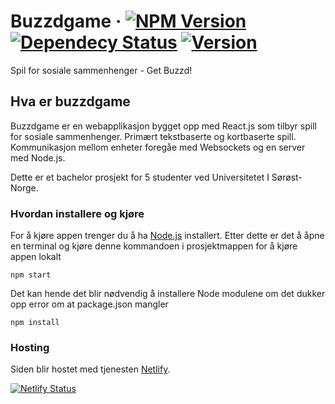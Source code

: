 # Buzzdgame · [![NPM Version](https://img.shields.io/npm/v/npm.svg?style=flat)]() [![Dependecy Status](https://david-dm.org/tterb/Hyde.svg)](https://david-dm.org/tterb/Hyde) [![Version](https://badge.fury.io/gh/tterb%2FHyde.svg)](https://badge.fury.io/gh/tterb%2FHyde) 
Spil for sosiale sammenhenger - Get Buzzd! 

## Hva er buzzdgame
Buzzdgame er en webapplikasjon bygget opp med React.js som tilbyr spill for sosiale sammenhenger. Primært tekstbaserte og kortbaserte spill. Kommunikasjon mellom enheter foregåe med Websockets og en server med Node.js.

Dette er et bachelor prosjekt for 5 studenter ved Universitetet I Sørøst-Norge.

### Hvordan installere og kjøre
For å kjøre appen trenger du å ha [Node.js](https://github.com/nodejs/node) installert. 
Etter dette er det å åpne en terminal og kjøre denne kommandoen i prosjektmappen for å kjøre appen lokalt
```
npm start
```
Det kan hende det blir nødvendig å installere Node modulene om det dukker opp error om at package.json mangler
```
npm install
```

### Hosting
Siden blir hostet med tjenesten [Netlify](https://www.netlify.com/).

[![Netlify Status](https://api.netlify.com/api/v1/badges/181878ef-30e7-4b8b-91f7-6e414b339c69/deploy-status)](https://app.netlify.com/sites/buzzdgame/deploys)
